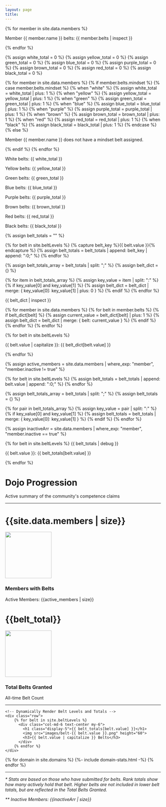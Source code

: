 ```yaml
---
layout: page
title:
---
```


<!-- Debugging: Output the full belts structure for each member -->
{% for member in site.data.members %}
  <p>Member {{ member.name }} belts: {{ member.belts | inspect }}</p>
{% endfor %}


<!-- Step 1: Initialize variables for each belt level -->
{% assign white_total = 0 %}
{% assign yellow_total = 0 %}
{% assign green_total = 0 %}
{% assign blue_total = 0 %}
{% assign purple_total = 0 %}
{% assign brown_total = 0 %}
{% assign red_total = 0 %}
{% assign black_total = 0 %}

<!-- Step 2: Loop through members and access the mindset belt -->
{% for member in site.data.members %}
  {% if member.belts.mindset %}
    <!-- Check the mindset belt value and increment the correct total -->
    {% case member.belts.mindset %}
      {% when "white" %}
        {% assign white_total = white_total | plus: 1 %}
      {% when "yellow" %}
        {% assign yellow_total = yellow_total | plus: 1 %}
      {% when "green" %}
        {% assign green_total = green_total | plus: 1 %}
      {% when "blue" %}
        {% assign blue_total = blue_total | plus: 1 %}
      {% when "purple" %}
        {% assign purple_total = purple_total | plus: 1 %}
      {% when "brown" %}
        {% assign brown_total = brown_total | plus: 1 %}
      {% when "red" %}
        {% assign red_total = red_total | plus: 1 %}
      {% when "black" %}
        {% assign black_total = black_total | plus: 1 %}
    {% endcase %}
  {% else %}
    <p>Member {{ member.name }} does not have a mindset belt assigned.</p>
  {% endif %}
{% endfor %}

<!-- Step 3: Output the final totals for each belt -->
<p>White belts: {{ white_total }}</p>
<p>Yellow belts: {{ yellow_total }}</p>
<p>Green belts: {{ green_total }}</p>
<p>Blue belts: {{ blue_total }}</p>
<p>Purple belts: {{ purple_total }}</p>
<p>Brown belts: {{ brown_total }}</p>
<p>Red belts: {{ red_total }}</p>
<p>Black belts: {{ black_total }}</p>




<!-- Step 1: Initialize each belt level total explicitly in a more Liquid-friendly way -->
{% assign belt_totals = "" %}

{% for belt in site.beltLevels %}
  {% capture belt_key %}{{ belt.value }}{% endcapture %}
  {% assign belt_totals = belt_totals | append: belt_key | append: ":0;" %}
{% endfor %}

<!-- Step 2: Parse belt_totals into key-value pairs -->
{% assign belt_totals_array = belt_totals | split: ";" %}
{% assign belt_dict = {} %}

{% for item in belt_totals_array %}
  {% assign key_value = item | split: ":" %}
  {% if key_value[0] and key_value[1] %}
    {% assign belt_dict = belt_dict | merge: { key_value[0]: key_value[1] | plus: 0 } %}
  {% endif %}
{% endfor %}

<!-- Debugging: Output the structure of the belt_dict dictionary -->
<p>{{ belt_dict | inspect }}</p>

<!-- Step 3: Modify belt_dict based on actual belt ownership -->
{% for member in site.data.members %}
  {% for belt in member.belts %}
    {% if belt_dict[belt] %}
      {% assign current_value = belt_dict[belt] | plus: 1 %}
      {% assign belt_dict = belt_dict | merge: { belt: current_value } %}
    {% endif %}
  {% endfor %}
{% endfor %}

<!-- Step 4: Output the final belt totals -->
{% for belt in site.beltLevels %}
  <p>{{ belt.value | capitalize }}: {{ belt_dict[belt.value] }}</p>
{% endfor %}



{% assign active_members = site.data.members | where_exp: "member", "member.inactive != true" %}

<!-- Manually initialize each belt level total -->
{% for belt in site.beltLevels %}
  {% assign belt_totals = belt_totals | append: belt.value | append: ":0;" %}
{% endfor %}

<!-- Now split the belt_totals string back into usable parts -->
{% assign belt_totals_array = belt_totals | split: ";" %}
{% assign belt_totals = {} %}

<!-- Loop through the split array and set each belt's value -->
{% for pair in belt_totals_array %}
  {% assign key_value = pair | split: ":" %}
  {% if key_value[0] and key_value[1] %}
    {% assign belt_totals = belt_totals | merge: { key_value[0]: key_value[1] } %}
  {% endif %}
{% endfor %}

<!-- Inactive Members -->
{% assign inactiveArr = site.data.members | where_exp: "member", "member.inactive == true" %}

{% for belt in site.beltLevels %}
  {{ belt_totals | debug }}
  <p>{{ belt.value }}: {{ belt_totals[belt.value] }}</p>
{% endfor %}

<div class="jumbotron p-5">
    <h1 class="display-4">Dojo Progression</h1>
    <p class="lead">Active summary of the community's competence claims</p>
    <hr class="my-4">
    <div class="row">
        <div class="col-md-6 text-center my-4">
            <h1 class="display-4">{{site.data.members | size}}</h1>
            <img class="m-2" src="images/285989_AdvisoryCouncil_R_orange.png" height="150">
            <h3>Members with Belts</h3>
            <span>Active Members: {{active_members | size}}</span>
        </div>
        <div class="col-md-6 text-center my-4">
            <h1 class="display-4">{{belt_total}}</h1>
            <img class="m-2" src="images/286568_Badge_R_orange.png" height="150">
            <h3>Total Belts Granted</h3>
            <span>All-time Belt Count</span>
        </div>
    </div>
    <hr class="my-5">

    <!-- Dynamically Render Belt Levels and Totals -->
    <div class="row">
        {% for belt in site.beltLevels %}
          <div class="col-md-6 text-center my-6">
            <h1 class="display-5">{{ belt_totals[belt.value] }}</h1>
            <img src="images/belt-{{ belt.value }}.png" height="60">
            <h3>{{ belt.value | capitalize }} Belts</h3>
          </div>
        {% endfor %}
    </div>

</div>
<div class="row">
    {% for domain in site.domains %}
        {%- include domain-stats.html -%}
    {% endfor %}
</div>
<hr class="my-4">
<p><em>* Stats are based on those who have submitted for belts. Rank totals show how many actively hold that belt. Higher belts are not included in lower belt totals, but are reflected in the Total Belts Granted.</em></p>
<p><em>** Inactive Members: {{inactiveArr | size}}</em></p>
